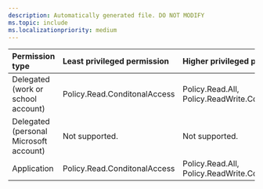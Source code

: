 ```yaml
---
description: Automatically generated file. DO NOT MODIFY
ms.topic: include
ms.localizationpriority: medium
---
```


|Permission type|Least privileged permission|Higher privileged permissions|
|:---|:---|:---|
|Delegated (work or school account)|Policy.Read.ConditonalAccess|Policy.Read.All, Policy.ReadWrite.ConditionalAccess|
|Delegated (personal Microsoft account)|Not supported.|Not supported.|
|Application|Policy.Read.ConditonalAccess|Policy.Read.All, Policy.ReadWrite.ConditionalAccess|


